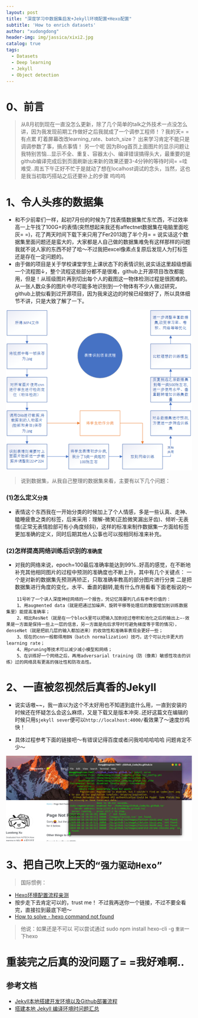 ```yaml
---
layout: post
title: "深度学习中数据集启发+Jekyll环境配置+Hexo配置"
subtitle: 'How to enrich datasets'
author: "xudongdong"
header-img: img/jassica/xixi2.jpg
catalog: true
tags:
  - Datasets
  - Deep learning
  - Jekyll
  - Object detection
---
```


# 0、前言

> 从8月初到现在一直没怎么更新，除了几个简单的talk之外技术一点没怎么讲，因为我发现前期工作做好之后我就成了一个调参工程师！？我的天= =有点累 盯着屏幕改改learning_rate、batch_size？ 出来学习肯定不能只是调调参数了事，搞点事情！
> 另一个呢 因为Blog首页上面图片的显示问题让我特别苦恼...显示不全、重复、容器太小、编译错误搞得头大，最重要的是github编译完成后到页面刷新出来新的效果还要3-4分钟的等待时间= =哇难受..周五下午正好不忙于是就动了想在localhost调试的念头，当然，这也是我当初取巧搭站之后还要补上的步骤 呜呜呜

# 1、令人头疼的数据集

- 和不少前辈们一样，起初7月份的时候为了找表情数据集忙东忙西，不过效率高一上午找了100G+的表情(突然想起来我还有affectnet数据集在电脑里面吃灰= =)，花了两天时间下载下来只用了Fer2013跑了半个月= = 说实话这个数据集里面问题还是蛮大的，大家都是人自己做的数据集难免有这样那样的问题我就不说人家的东西不好了哈～不过我把excel像素点复原后发现人为打标签还是存在一定问题的。
- 由于做的项目是关于学校课堂学生上课状态下的表情识别,说实话这里超级想画一个流程图↓，整个流程这些部分都不是很难，github上开源项目改改都能用，但是！从班级图片再到切出每个人的截图这一物体检测过程是很困难的。从一张人数众多的图片中尽可能多地识别到一个物体有不少人做过研究，github上貌似看到过开源项目，因为我来这边的时候已经做好了，所以具体细节不讲，只是大致了解了一下。

<img src="/img/190816post/liuchengtu.jpg" >

> 说到数据集，从我自己整理的数据集来看，主要有以下几个问题：

###  (1)怎么定义`分类`

- 表情这个东西我在一开始分类的时候加上了个人情感，多是一些认真、走神、瞌睡疲惫之类的标签，后来采用：理解-微笑(正脸微笑漏出牙齿)、倾听-无表情(正常无表情脸部可有小角度倾斜)，这样的标准来制作数据集一方面给标签更加准确的定义，同时后期其他人公事也可以按相同标准来补充。

###  (2)怎样提高网络训练后识别的`准确度`

- 对我的网络来说，epoch=100最后准确率能达到99%..好高的感觉，在不断地补充其他相同图片的过程中预测的准确度也不断上升，其中有几个关键点：
一个是对新的数据集先预测再矫正，只取准确率教高的部分图片进行分类
二是把数据集进行角度的变化，水平、垂直的翻转,能有什么作用看看下面老板说的～

```
    11号听了一个讲人深度神经网络的一个报告，凭记忆简要列几点有参考价值的：
    1、用augmented data（就是把通过加噪声、旋转平移等处理后的数据增加到训练数据集里）能提高准确率；
    2、相比ResNet（就是在一个block里可以把输入加到经过卷积和池化之后的输出上—-效果是一方面是保持一些上一层的信息，另一方面是向后求导时可避免梯度等于零的情况），denseNet（就是把前几层的输入都加进来）的收敛性和准确率表现会更好一些；
    3、现在的cnn一般都得用BN（batch normalization）技巧，这个可以允许更大的learning rate；
    4、用pruning等技术可以减少减小模型和网络；
    5、在训练好一个网络之后，再用adversarial training（防（像素）敏感性攻击的训练）过的网络具有更高的强壮性和防攻击性。

```

# 2、一直被忽视然后真香的Jekyll
- 说实话嗷~~，我一直以为这个不太好用也不知道到底什么用，一直到安装的时候还在怀疑怎么会这么麻烦，又是下载又是版本冲突..还好这篇文在编辑的时候只用`$jekyll sever`便可以`http://localhost:4000/`看效果了～速度炒鸡快！

- 具体过程参考下面的链接吧～有错误记得百度或者问我哈哈哈哈哈 问题肯定不少～

<img src="/img/190816post/jekyllpeizhi.jpg">

# 3、把自己吹上天的`“强力驱动Hexo”`
> 国际惯例：
- [Hexo环境配置流程亲测](https://gcchen.cn/2019/07/31/create-hexo-in-ubuntu/#more)
- 按步走下去肯定可以的，trust me！ 不过我再送你一个链接，不过不要全看完，直接拉到最底下吧～
- [How to solve - hexo command not found](https://www.jianshu.com/p/1851395f1f5f?utm_campaign=maleskine&utm_content=note&utm_medium=seo_notes&utm_source=recommendation)


> 他说：如果还是不可以 可以尝试通过 sudo npm install hexo-cli -g `重装`一下hexo

# 重装完之后真的没问题了= =我好难啊..

## 参考文档
- [Jekyll本地搭建开发环境以及Github部署流程](https://www.jianshu.com/p/f37a96f83d51)
- [搭建本地 Jekyll 编译环境时问题汇总](https://blog.csdn.net/wudalang_gd/article/details/74619791)


